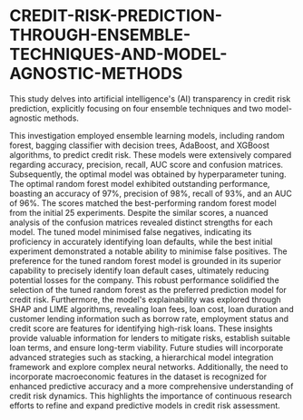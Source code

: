 # CREDIT-RISK-PREDICTION-THROUGH-ENSEMBLE-TECHNIQUES-AND-MODEL-AGNOSTIC-METHODS
This study delves into artificial intelligence's (AI) transparency in credit risk prediction, explicitly focusing on four ensemble techniques and two model-agnostic methods.

This investigation employed ensemble learning models, including random forest, bagging classifier with decision trees, AdaBoost, and XGBoost algorithms, to predict credit risk. These models were extensively compared regarding accuracy, precision, recall, AUC score and confusion matrices. Subsequently, the optimal model was obtained by hyperparameter tuning. The optimal random forest model exhibited outstanding performance, boasting an accuracy of 97%, precision of 98%, recall of 93%, and an AUC of 96%. The scores matched the best-performing random forest model from the initial 25 experiments.
Despite the similar scores, a nuanced analysis of the confusion matrices revealed distinct strengths for each model. The tuned model minimised false negatives, indicating its proficiency in accurately identifying loan defaults, while the best initial experiment demonstrated a notable ability to minimise false positives.
The preference for the tuned random forest model is grounded in its superior capability to precisely identify loan default cases, ultimately reducing potential losses for the company. This robust performance solidified the selection of the tuned random forest as the preferred prediction model for credit risk.
Furthermore, the model's explainability was explored through SHAP and LIME algorithms, revealing loan fees, loan cost, loan duration and customer lending information such as borrow rate, employment status and credit score are features for identifying high-risk loans. These insights provide valuable information for lenders to mitigate risks, establish suitable loan terms, and ensure long-term viability.
Future studies will incorporate advanced strategies such as stacking, a hierarchical model integration framework and explore complex neural networks. Additionally, the need to incorporate macroeconomic features in the dataset is recognized for enhanced predictive accuracy and a more comprehensive understanding of credit risk dynamics. This highlights the importance of continuous research efforts to refine and expand predictive models in credit risk assessment.

